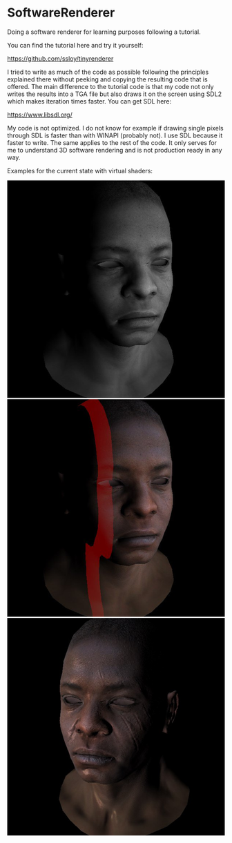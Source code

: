 # SoftwareRenderer
Doing a software renderer for learning purposes following a tutorial.

You can find the tutorial here and try it yourself:

https://github.com/ssloy/tinyrenderer

I tried to write as much of the code as possible following the principles explained there without peeking and copying the resulting code that is offered. The main difference to the tutorial code is that my code not only writes the results into a TGA file but also draws it on the screen using SDL2 which makes iteration times faster. You can get SDL here:

https://www.libsdl.org/

My code is not optimized. I do not know for example if drawing single pixels through SDL is faster than with WINAPI (probably not). I use SDL because it faster to write. The same applies to the rest of the code. It only serves for me to understand 3D software rendering and is not production ready in any way.

Examples for the current state with virtual shaders:

![black and white](softwarerenderer_blackwhite.jpg) ![red stripe](softwarerenderer_redstripe.jpg) ![normal and specular](softwarerenderer_specular.jpg) 
